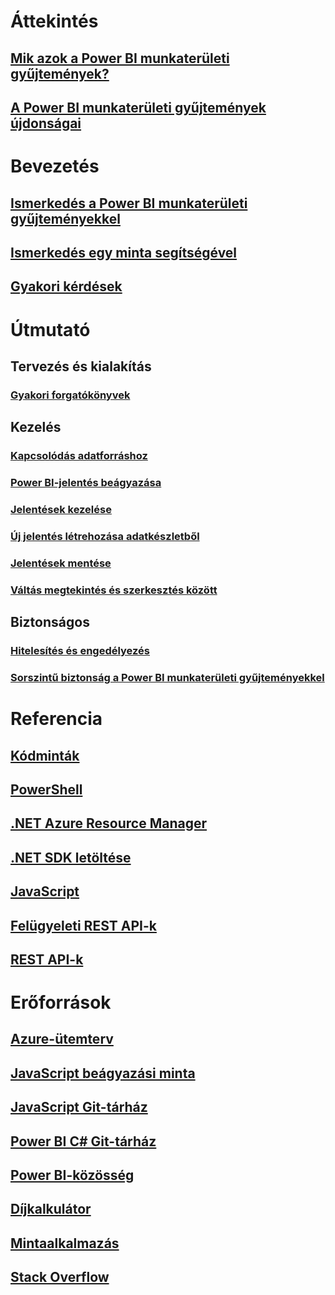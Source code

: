 # Áttekintés
## [Mik azok a Power BI munkaterületi gyűjtemények?](what-are-power-bi-workspace-collections.md)
## [A Power BI munkaterületi gyűjtemények újdonságai](whats-new.md)

# Bevezetés
## [Ismerkedés a Power BI munkaterületi gyűjteményekkel](get-started.md)
## [Ismerkedés egy minta segítségével](get-started-sample.md)
## [Gyakori kérdések](faq.md)

# Útmutató
## Tervezés és kialakítás
### [Gyakori forgatókönyvek](scenarios.md)

## Kezelés
### [Kapcsolódás adatforráshoz](connect-datasource.md)
### [Power BI-jelentés beágyazása](embed-report.md)
### [Jelentések kezelése](interact-with-reports.md)
### [Új jelentés létrehozása adatkészletből](create-report-from-dataset.md)
### [Jelentések mentése](save-reports.md)
### [Váltás megtekintés és szerkesztés között](toggle-mode.md)

## Biztonságos
### [Hitelesítés és engedélyezés](app-token-flow.md)
### [Sorszintű biztonság a Power BI munkaterületi gyűjteményekkel](row-level-security.md)

# Referencia
## [Kódminták](https://azure.microsoft.com/resources/samples/?service=power-bi-embedded)
## [PowerShell](/powershell/module/azurerm.powerbiembedded)
## [.NET Azure Resource Manager](/dotnet/api/microsoft.azure.management.powerbiembedded)
## [.NET SDK letöltése](https://www.nuget.org/profiles/powerbi)
## [JavaScript](https://github.com/Microsoft/PowerBI-JavaScript/wiki)
## [Felügyeleti REST API-k](/rest/api/powerbiembedded/)
## [REST API-k](https://msdn.microsoft.com/library/azure/mt711507.aspx)

# Erőforrások
## [Azure-ütemterv](https://azure.microsoft.com/roadmap/?category=intelligence-analytics)
## [JavaScript beágyazási minta](https://microsoft.github.io/PowerBI-JavaScript/demo/)
## [JavaScript Git-tárház](https://github.com/Microsoft/PowerBI-JavaScript)
## [Power BI C# Git-tárház](https://github.com/Microsoft/PowerBI-CSharp)
## [Power BI-közösség](http://community.powerbi.com/t5/Developer/bd-p/Developer)
## [Díjkalkulátor](https://azure.microsoft.com/pricing/calculator/)
## [Mintaalkalmazás](https://github.com/Azure-Samples/power-bi-embedded-integrate-report-into-web-app/)
## [Stack Overflow](http://stackoverflow.com/questions/tagged/powerbi)

